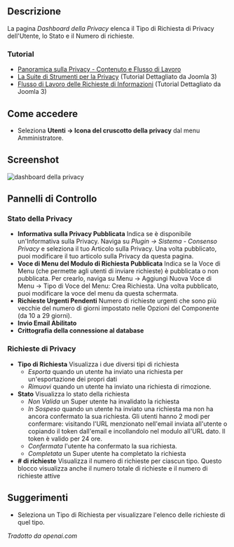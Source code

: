<!-- Filename: Help4.x:Privacy_Dashboard / Display title: Pannello di Controllo della Privacy -->

## Descrizione

La pagina *Dashboard della Privacy* elenca il Tipo di Richiesta di Privacy dell'Utente, lo Stato e il Numero di richieste.

### Tutorial

- [Panoramica sulla Privacy - Contenuto e Flusso di Lavoro](https://docs.joomla.org/Help4.x:Components_Privacy_Outline/en)
- [La Suite di Strumenti per la Privacy](https://docs.joomla.org/J3.x:Privacy/en)
  (Tutorial Dettagliato da Joomla 3)
- [Flusso di Lavoro delle Richieste di Informazioni](https://docs.joomla.org/J3.x:Information_Request_Workflow_in_Privacy_Component/en)
  (Tutorial Dettagliato da Joomla 3)

## Come accedere

- Seleziona **Utenti → Icona del cruscotto della privacy** dal menu Amministratore.

## Screenshot

![dashboard della privacy](../../../it/images/privacy/privacy-dashboard.png)

## Pannelli di Controllo

### Stato della Privacy

- **Informativa sulla Privacy Pubblicata** Indica se è disponibile un'Informativa sulla Privacy. Naviga
  su *Plugin → Sistema - Consenso Privacy* e seleziona il tuo Articolo sulla Privacy.
  Una volta pubblicato, puoi modificare il tuo articolo sulla Privacy da questa pagina.
- **Voce di Menu del Modulo di Richiesta Pubblicata** Indica se la Voce di Menu (che permette
  agli utenti di inviare richieste) è pubblicata o non pubblicata. Per crearlo, naviga
  su Menu → Aggiungi Nuova Voce di Menu → Tipo di Voce del Menu: Crea Richiesta. Una volta
  pubblicato, puoi modificare la voce del menu da questa schermata.
- **Richieste Urgenti Pendenti** Numero di richieste urgenti che sono
  più vecchie del numero di giorni impostato nelle Opzioni del Componente (da 10 a
  29 giorni).
- **Invio Email Abilitato**
- **Crittografia della connessione al database**

### Richieste di Privacy

- **Tipo di Richiesta** Visualizza i due diversi tipi di richiesta
  - *Esporta* quando un utente ha inviato una richiesta per un'esportazione dei propri dati
  - *Rimuovi* quando un utente ha inviato una richiesta di rimozione.
- **Stato** Visualizza lo stato della richiesta
  - *Non Valida* un Super utente ha invalidato la richiesta
  - *In Sospeso* quando un utente ha inviato una richiesta ma non ha ancora confermato la sua
    richiesta. Gli utenti hanno 2 modi per confermare: visitando l'URL
    menzionato nell'email inviata all'utente o copiando il token dall'email e incollandolo nel modulo all'URL dato. Il token è
    valido per 24 ore.
  - *Confermata* l'utente ha confermato la sua richiesta.
  - *Completata* un Super utente ha completato la richiesta
- **\# di richieste** Visualizza il numero di richieste per ciascun tipo. Questo
  blocco visualizza anche il numero totale di richieste e il numero di
  richieste attive

## Suggerimenti

- Seleziona un Tipo di Richiesta per visualizzare l'elenco delle richieste di quel tipo.

*Tradotto da openai.com*

